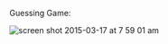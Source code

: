 Guessing Game:

![screen shot 2015-03-17 at 7 59 01 am](https://cloud.githubusercontent.com/assets/8791823/6686848/8eecbe24-cc7b-11e4-8dc7-2f0c64b81988.png)
